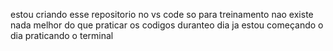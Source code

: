 estou criando esse repositorio no vs code so para treinamento 
nao existe nada melhor do que praticar os codigos duranteo dia
ja estou começando o dia praticando o terminal